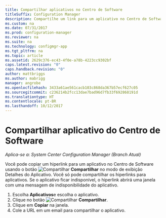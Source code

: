 ```yaml
---
title: Compartilhar aplicativos no Centro de Software
titleSuffix: Configuration Manager
description: Compartilhe um link para um aplicativo no Centro de Softwares no System Center Configuration Manager.
ms.custom: na
ms.date: 07/31/2017
ms.prod: configuration-manager
ms.reviewer: na
ms.suite: na
ms.technology: configmgr-app
ms.tgt_pltfrm: na
ms.topic: article
ms.assetid: 2629c376-ec43-4f0e-a78b-4223cc9302bf
caps.latest.revision: "0"
caps.handback.revision: "0"
author: mattbriggs
ms.author: mabrigg
manager: angrobe
ms.openlocfilehash: 3433a61ae561cacb103c868da367b57ecf627c05
ms.sourcegitcommit: c236214b2fcc13dae7bad96d7fb33f692868191d
ms.translationtype: HT
ms.contentlocale: pt-BR
ms.lasthandoff: 10/12/2017
---
```

# <a name="share-an-application-from-software-center"></a>Compartilhar aplicativo do Centro de Software

*Aplica-se a: System Center Configuration Manager (Branch Atual)* <!-- 1706 -->

Você pode copiar um hiperlink para um aplicativo no Centro de Software usando o botão ![Compartilhar](media/share15.png) **Compartilhar** no modo de exibição Detalhes do Aplicativo. Você só pode compartilhar os hiperlinks para aplicativos. Se o aplicativo ficar indisponível, o hiperlink abrirá uma janela com uma mensagem de indisponibilidade do aplicativo.

1. Escolha **Aplicativos**e escolha o aplicativo.
2. Clique no botão ![Compartilhar](media/share15.png) **Compartilhar**.
3. Clique em **Copiar** na janela.
4. Cole a URL em um email para compartilhar o aplicativo.